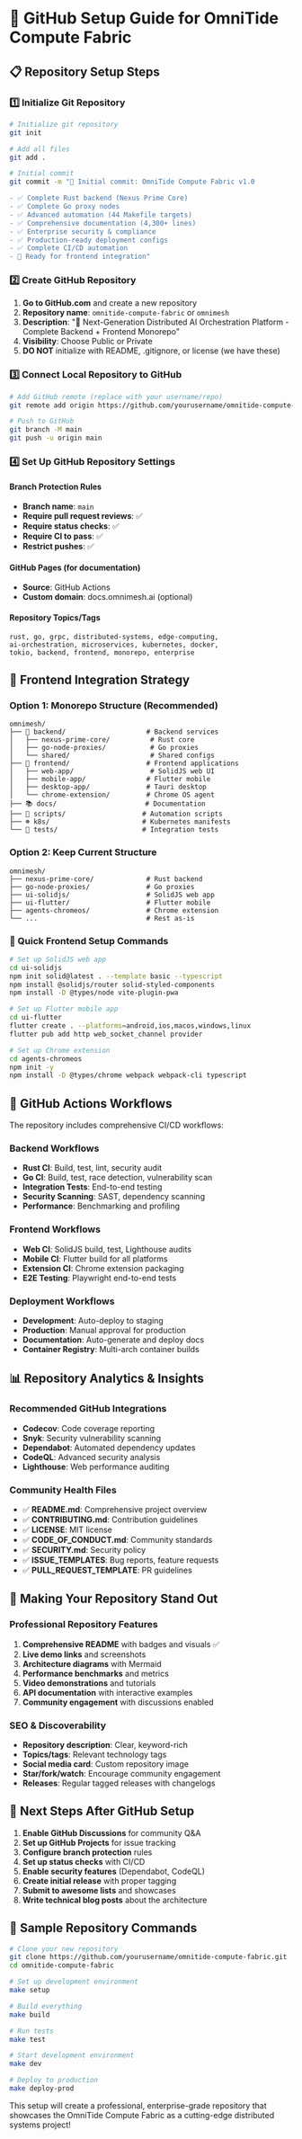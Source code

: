 # 🚀 GitHub Setup Guide for OmniTide Compute Fabric

## 📋 Repository Setup Steps

### 1️⃣ Initialize Git Repository

```bash
# Initialize git repository
git init

# Add all files
git add .

# Initial commit
git commit -m "🎉 Initial commit: OmniTide Compute Fabric v1.0

- ✅ Complete Rust backend (Nexus Prime Core)
- ✅ Complete Go proxy nodes  
- ✅ Advanced automation (44 Makefile targets)
- ✅ Comprehensive documentation (4,300+ lines)
- ✅ Enterprise security & compliance
- ✅ Production-ready deployment configs
- ✅ Complete CI/CD automation
- 🚀 Ready for frontend integration"
```

### 2️⃣ Create GitHub Repository

1. **Go to GitHub.com** and create a new repository
2. **Repository name**: `omnitide-compute-fabric` or `omnimesh`
3. **Description**: "🌊 Next-Generation Distributed AI Orchestration Platform - Complete Backend + Frontend Monorepo"
4. **Visibility**: Choose Public or Private
5. **DO NOT** initialize with README, .gitignore, or license (we have these)

### 3️⃣ Connect Local Repository to GitHub

```bash
# Add GitHub remote (replace with your username/repo)
git remote add origin https://github.com/yourusername/omnitide-compute-fabric.git

# Push to GitHub
git branch -M main
git push -u origin main
```

### 4️⃣ Set Up GitHub Repository Settings

#### Branch Protection Rules
- **Branch name**: `main`
- **Require pull request reviews**: ✅
- **Require status checks**: ✅
- **Require CI to pass**: ✅
- **Restrict pushes**: ✅

#### GitHub Pages (for documentation)
- **Source**: GitHub Actions
- **Custom domain**: docs.omnimesh.ai (optional)

#### Repository Topics/Tags
```
rust, go, grpc, distributed-systems, edge-computing, 
ai-orchestration, microservices, kubernetes, docker, 
tokio, backend, frontend, monorepo, enterprise
```

## 🎨 Frontend Integration Strategy

### Option 1: Monorepo Structure (Recommended)
```
omnimesh/
├── 🦀 backend/                    # Backend services
│   ├── nexus-prime-core/          # Rust core
│   ├── go-node-proxies/           # Go proxies  
│   └── shared/                    # Shared configs
├── 🎨 frontend/                   # Frontend applications
│   ├── web-app/                   # SolidJS web UI
│   ├── mobile-app/               # Flutter mobile
│   ├── desktop-app/              # Tauri desktop
│   └── chrome-extension/         # Chrome OS agent
├── 📚 docs/                      # Documentation
├── 🔧 scripts/                   # Automation scripts
├── ☸️ k8s/                       # Kubernetes manifests
└── 🧪 tests/                     # Integration tests
```

### Option 2: Keep Current Structure
```
omnimesh/
├── nexus-prime-core/             # Rust backend
├── go-node-proxies/              # Go proxies
├── ui-solidjs/                   # SolidJS web app
├── ui-flutter/                   # Flutter mobile
├── agents-chromeos/              # Chrome extension
└── ...                           # Rest as-is
```

### 🚀 Quick Frontend Setup Commands

```bash
# Set up SolidJS web app
cd ui-solidjs
npm init solid@latest . --template basic --typescript
npm install @solidjs/router solid-styled-components
npm install -D @types/node vite-plugin-pwa

# Set up Flutter mobile app  
cd ui-flutter
flutter create . --platforms=android,ios,macos,windows,linux
flutter pub add http web_socket_channel provider

# Set up Chrome extension
cd agents-chromeos
npm init -y
npm install -D @types/chrome webpack webpack-cli typescript
```

## 🤖 GitHub Actions Workflows

The repository includes comprehensive CI/CD workflows:

### Backend Workflows
- **Rust CI**: Build, test, lint, security audit
- **Go CI**: Build, test, race detection, vulnerability scan
- **Integration Tests**: End-to-end testing
- **Security Scanning**: SAST, dependency scanning
- **Performance**: Benchmarking and profiling

### Frontend Workflows  
- **Web CI**: SolidJS build, test, Lighthouse audits
- **Mobile CI**: Flutter build for all platforms
- **Extension CI**: Chrome extension packaging
- **E2E Testing**: Playwright end-to-end tests

### Deployment Workflows
- **Development**: Auto-deploy to staging
- **Production**: Manual approval for production
- **Documentation**: Auto-generate and deploy docs
- **Container Registry**: Multi-arch container builds

## 📊 Repository Analytics & Insights

### Recommended GitHub Integrations
- **Codecov**: Code coverage reporting
- **Snyk**: Security vulnerability scanning  
- **Dependabot**: Automated dependency updates
- **CodeQL**: Advanced security analysis
- **Lighthouse**: Web performance auditing

### Community Health Files
- ✅ **README.md**: Comprehensive project overview
- ✅ **CONTRIBUTING.md**: Contribution guidelines
- ✅ **LICENSE**: MIT license
- ✅ **CODE_OF_CONDUCT.md**: Community standards
- ✅ **SECURITY.md**: Security policy
- ✅ **ISSUE_TEMPLATES**: Bug reports, feature requests
- ✅ **PULL_REQUEST_TEMPLATE**: PR guidelines

## 🌟 Making Your Repository Stand Out

### Professional Repository Features
1. **Comprehensive README** with badges and visuals ✅
2. **Live demo links** and screenshots
3. **Architecture diagrams** with Mermaid
4. **Performance benchmarks** and metrics
5. **Video demonstrations** and tutorials
6. **API documentation** with interactive examples
7. **Community engagement** with discussions enabled

### SEO & Discoverability
- **Repository description**: Clear, keyword-rich
- **Topics/tags**: Relevant technology tags
- **Social media card**: Custom repository image
- **Star/fork/watch**: Encourage community engagement
- **Releases**: Regular tagged releases with changelogs

## 🚀 Next Steps After GitHub Setup

1. **Enable GitHub Discussions** for community Q&A
2. **Set up GitHub Projects** for issue tracking
3. **Configure branch protection** rules
4. **Set up status checks** with CI/CD
5. **Enable security features** (Dependabot, CodeQL)
6. **Create initial release** with proper tagging
7. **Submit to awesome lists** and showcases
8. **Write technical blog posts** about the architecture

## 📝 Sample Repository Commands

```bash
# Clone your new repository
git clone https://github.com/yourusername/omnitide-compute-fabric.git
cd omnitide-compute-fabric

# Set up development environment
make setup

# Build everything
make build

# Run tests
make test

# Start development environment
make dev

# Deploy to production
make deploy-prod
```

This setup will create a professional, enterprise-grade repository that showcases the OmniTide Compute Fabric as a cutting-edge distributed systems project!
